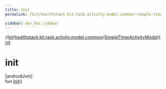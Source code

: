 ```yaml
---
title: init
permalink: /kit/healthstack.kit.task.activity.model.common/-simple-timer-activity-model/init.html

sidebar: dev_doc_sidebar
---
```

//[kit](../../../index.html)/[healthstack.kit.task.activity.model.common](../index.html)/[SimpleTimerActivityModel](index.html)/[init](init.html)



# init



[androidJvm]\
fun [init](init.html)()




